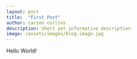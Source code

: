 ```yaml
---
layout: post
title:  "First Post"
author: carson collins
description: Short yet informative description
image: /assets/images/blog-image.jpg
---
```

Hello World!
